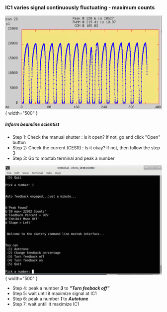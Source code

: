 

### IC1 varies signal continuously fluctuating - maximum counts 

![Image title](https://github.com/suchismitasarker/CHESS-ID4B-QM2/blob/main/pictures/Iron%20chamber%20Issue.png?raw=true){ width="500" }


##### Inform beamline scientist 

* Step 1: Check the manual shutter : is it open? If not, go and click "Open" button 
* Step 2: Check the current (CESR) : Is it okay? If not, then follow the step 3
* Step 3: Go to mostab terminal and peak a number

![Image title](https://github.com/suchismitasarker/CHESS-ID4B-QM2/blob/main/pictures/sketchy_mostab.jpeg?raw=true){ width="500" }

* Step 4: peak a number <b><i> 3 </i></b> to <b><i> "Turn feeback off"</i></b>
* Step 5: wait until it maximize signal at IC1
* Step 6: peak a number <b><i> 1 </b></i> to <b><i>Autotune </b></i>
* Step 7: wait untill it maximize IC1







